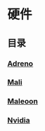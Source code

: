 # 硬件

## 目录

### [Adreno]()

### [Mali](./mali/contents.md)

### [Maleoon](./maleoon/contents.md)

### [Nvidia]()

